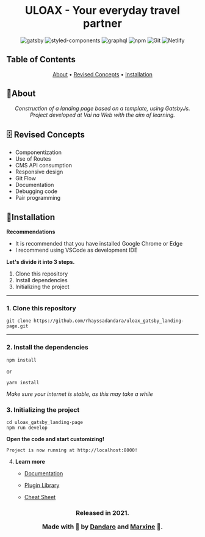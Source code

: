 <p align="center">
    <img src="https://uloax-template.netlify.app/images/logo.png" alt=""/>
</p>

<h1 align="center">ULOAX - Your everyday travel partner</h1>

<div>
    <p align="center">
        <img 
    src="https://img.shields.io/badge/Gatsby-%23663399.svg?style=for-the-badge&logo=gatsby&logoColor=white" 
    alt="gatsby">
  <img 
    src="https://img.shields.io/badge/styled_components-DB7093?style=for-the-badge&amp;logo=styled-components&amp;logoColor=white" 
    alt="styled-components">
  <img 
    src="https://img.shields.io/badge/-GraphQL-E10098?style=for-the-badge&logo=graphql&logoColor=white" 
    alt="graphql">
      <img 
    src="https://img.shields.io/badge/NPM-%23000000.svg?style=for-the-badge&logo=npm&logoColor=white" 
    alt="npm">
    <img 
    src="https://img.shields.io/badge/Git-F05032.svg?style=for-the-badge&logo=git&logoColor=white"
    alt="Git" />
      <img 
    src="https://img.shields.io/badge/Netlify-30C8C9?style=for-the-badge&amp;logo=netlify&amp;logoColor=white" 
    alt="Netlify">
    </p>
</div>

## Table of Contents

<p align="center">
 <a href="#about">About</a> •
 <a href="#revised-concepts">Revised Concepts</a> • 
 <a href="#installation">Installation</a> 
</p>

## 📌About

<div id="about">
    <p align="center">
    <em>Construction of a landing page based on a template, using GatsbyJs. Project developed at Vai na Web with the aim of learning.
    </em>
    </p>
</div>


<h2 id="revised-concepts">🗄️ Revised Concepts</h2>

- Componentization
- Use of Routes
- CMS API consumption
- Responsive design
- Git Flow
- Documentation
- Debugging code
- Pair programming

<h2 id="installation">📕Installation</h2>

**Recommendations**
-   It is recommended that you have installed Google Chrome or Edge
-   I recommend using VSCode as development IDE

**Let's divide it into 3 steps.**
1. Clone this repository
2. Install dependencies
3. Initializing the project
  ---
### 1. Clone this repository
```
git clone https://github.com/rhayssadandara/uloax_gatsby_landing-page.git
```
---
### 2. Install the dependencies
```
npm install
```
or
```
yarn install
```

*Make sure your internet is stable, as this may take a while* 

### 3. Initializing the project
    
    cd uloax_gatsby_landing-page
    npm run develop
    
 **Open the code and start customizing!**

    Project is now running at http://localhost:8000!

4.  **Learn more**

    - [Documentation](https://www.gatsbyjs.com/docs/?utm_source=starter&utm_medium=readme&utm_campaign=minimal-starter)

    - [Plugin Library](https://www.gatsbyjs.com/plugins?utm_source=starter&utm_medium=readme&utm_campaign=minimal-starter)

    - [Cheat Sheet](https://www.gatsbyjs.com/docs/cheat-sheet/?utm_source=starter&utm_medium=readme&utm_campaign=minimal-starter)


<h3 align="center">
Released in 2021.

Made with 💖 by [Dandaro](https://github.com/rhayssadandara) and [Marxine](https://github.com/marxxbluecode) 🚀.

</h3>
